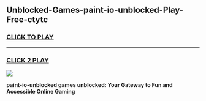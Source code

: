 
## Unblocked-Games-paint-io-unblocked-Play-Free-ctytc
<h3>
<a href="https://premium76.site?title=paint-io-unblocked&ref=19M">CLICK TO PLAY</a></h3>
<hr>

<h3>
<a href="https://premium76.site?title=paint-io-unblocked&ref=19M">CLICK 2 PLAY</a>
  
</h3>

<a href="https://premium76.site?title=paint-io-unblocked&ref=19M"><img src="https://clearcache.store/games.png"></a>


**paint-io-unblocked games unblocked: Your Gateway to Fun and Accessible Online Gaming**
